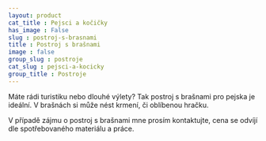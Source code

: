 ```yaml
---
layout: product
cat_title : Pejsci a kočičky
has_image : False
slug : postroj-s-brasnami
title : Postroj s brašnami
image : false
group_slug : postroje
cat_slug : pejsci-a-kocicky
group_title : Postroje
---
```


Máte rádi turistiku nebo dlouhé výlety? Tak postroj s brašnami pro pejska je ideální. V brašnách si může nést krmení, či oblíbenou hračku.

V případě zájmu o postroj s brašnami mne prosím kontaktujte, cena se odvíjí dle spotřebovaného materiálu a práce.

